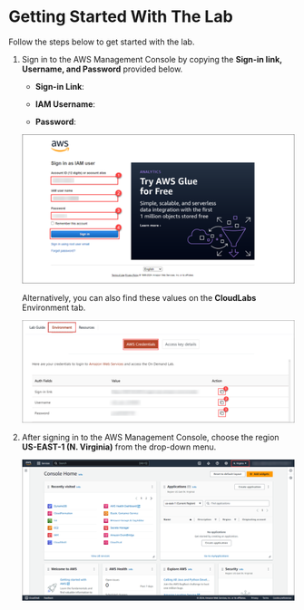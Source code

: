 # Getting Started With The Lab
   
Follow the steps below to get started with the lab.

1. Sign in to the AWS Management Console by copying the **Sign-in link, Username, and Password** provided below.

    * **Sign-in Link**: **<inject key="SignInUrl" enableCopy="true" />**

    * **IAM Username**: **<inject key="UserName" enableCopy="true" />**

    * **Password**: **<inject key="Password" enableCopy="true" />**

    ![](./Images/login.png)

    Alternatively, you can also find these values on the **CloudLabs** Environment tab.

    ![](./Images/signin.png)

2. After signing in to the AWS Management Console, choose the region **US-EAST-1 (N. Virginia)** from the drop-down menu.

    ![](./Images/selectregion.png)